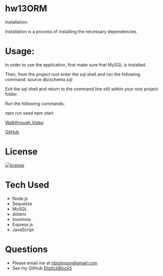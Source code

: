 # hw13ORM

Installation:


Installation is a process of installing the necessary dependencies. 




# Usage:

In order to use the application, first make sure that MySQL is installed.

Then, from the project root enter the sql shell and run the following command:
source db/schema.sql

Exit the sql shell and return to the command line still within your root project folder.

Run the following commands;


npm run seed
npm start


[Walkthrough Video](https://www.youtube.com/watch?v=dosNOssacg8)

[GitHub](https://github.com/Elipticblock5/hw13ORM)


# License
[![license](https://img.shields.io/badge/license-ISC-yellow)](https://shields.io)
			

# Tech Used
- Node.js 
- Sequelize
- MySQL 
- dotenv
- Insomnia
- Express.js 
- JavaScript


# Questions

* Please email me at nbjohnson@gmail.com
* See my GitHub [EliptickBlock5](https://github.com/Elipticblock5)


